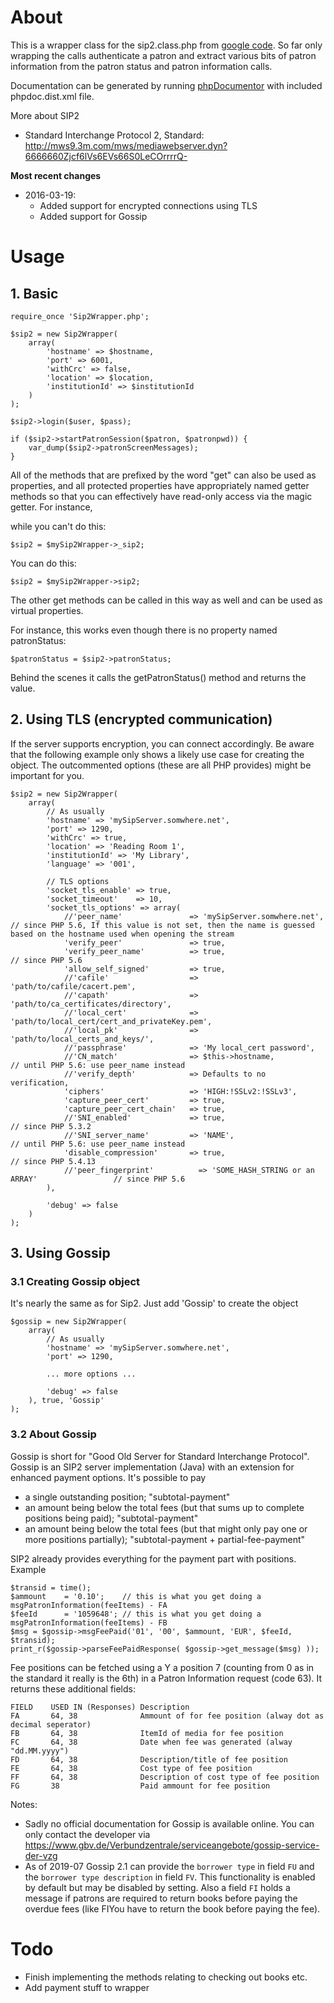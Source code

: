 # About
This is a wrapper class for the sip2.class.php from [google code](https://code.google.com/p/php-sip2/). So far only wrapping the calls authenticate a patron and extract various bits of patron information from the patron status and patron information calls.

Documentation can be generated by running [phpDocumentor](http://www.phpdoc.org/) with included phpdoc.dist.xml file.

More about SIP2
* Standard Interchange Protocol 2, Standard: http://mws9.3m.com/mws/mediawebserver.dyn?6666660Zjcf6lVs6EVs66S0LeCOrrrrQ-

**Most recent changes**
* 2016-03-19:
  * Added support for encrypted connections using TLS
  * Added support for Gossip


# Usage

## 1. Basic
```
require_once 'Sip2Wrapper.php';

$sip2 = new Sip2Wrapper(
    array(
        'hostname' => $hostname,
        'port' => 6001,
        'withCrc' => false,
        'location' => $location,
        'institutionId' => $institutionId
    )
);

$sip2->login($user, $pass);

if ($sip2->startPatronSession($patron, $patronpwd)) {
    var_dump($sip2->patronScreenMessages);
}
```

All of the methods that are prefixed by the word "get" can also be used as properties,
and all protected properties have appropriately named getter methods so that you can effectively
have read-only access via the magic getter.  For instance, 

while you can't do this:  

    $sip2 = $mySip2Wrapper->_sip2;

You can do this:

    $sip2 = $mySip2Wrapper->sip2;

The other get methods can be called in this way as well and can be used as virtual properties.

For instance, this works even though there is no property named patronStatus:

    $patronStatus = $sip2->patronStatus;

Behind the scenes it calls the getPatronStatus() method and returns the value.


## 2. Using TLS (encrypted communication)
If the server supports encryption, you can connect accordingly. Be aware that the following example only shows a likely use case for creating the object.
The outcommented options (these are all PHP provides) might be important for you.
```
$sip2 = new Sip2Wrapper(
    array(
        // As usually
        'hostname' => 'mySipServer.somwhere.net',
        'port' => 1290,
        'withCrc' => true,
        'location' => 'Reading Room 1',
        'institutionId' => 'My Library',
        'language' => '001',

        // TLS options
        'socket_tls_enable' => true,
        'socket_timeout'    => 10,
        'socket_tls_options' => array(
            //'peer_name'               => 'mySipServer.somwhere.net',                      // since PHP 5.6, If this value is not set, then the name is guessed based on the hostname used when opening the stream
            'verify_peer'               => true,
            'verify_peer_name'          => true,                                            // since PHP 5.6
            'allow_self_signed'         => true,
            //'cafile'                  => 'path/to/cafile/cacert.pem',
            //'capath'                  => 'path/to/ca_certificates/directory',
            //'local_cert'              => 'path/to/local_cert/cert_and_privateKey.pem',
            //'local_pk'                => 'path/to/local_certs_and_keys/',
            //'passphrase'              => 'My local_cert password',
            //'CN_match'                => $this->hostname,                                 // until PHP 5.6: use peer_name instead
            //'verify_depth'            => Defaults to no verification,
            'ciphers'                   => 'HIGH:!SSLv2:!SSLv3',
            'capture_peer_cert'         => true,
            'capture_peer_cert_chain'   => true,
            //'SNI_enabled'             => true,                                            // since PHP 5.3.2
            //'SNI_server_name'         => 'NAME',                                          // until PHP 5.6: use peer_name instead
            'disable_compression'       => true,                                            // since PHP 5.4.13
            //'peer_fingerprint'          => 'SOME_HASH_STRING or an ARRAY'                 // since PHP 5.6
        ),

        'debug' => false
    )
);
```


## 3. Using Gossip

### 3.1 Creating Gossip object
It's nearly the same as for Sip2. Just add 'Gossip' to create the object
```
$gossip = new Sip2Wrapper(
    array(
        // As usually
        'hostname' => 'mySipServer.somwhere.net',
        'port' => 1290,

        ... more options ...

        'debug' => false
    ), true, 'Gossip'
);
```


### 3.2 About Gossip
Gossip is short for "Good Old Server for Standard Interchange Protocol". Gossip is an SIP2 server implementation (Java) with an extension for enhanced payment options. It's possible to pay
* a single outstanding position; "subtotal-payment"
* an amount being below the total fees (but that sums up to complete positions being paid); "subtotal-payment"
* an amount being below the total fees (but that might only pay one or more positions partially); "subtotal-payment + partial-fee-payment"

SIP2 already provides everything for the payment part with positions. Example
```
$transid = time();
$ammount    = '0.10';    // this is what you get doing a msgPatronInformation(feeItems) - FA
$feeId      = '1059648'; // this is what you get doing a msgPatronInformation(feeItems) - FB
$msg = $gossip->msgFeePaid('01', '00', $ammount, 'EUR', $feeId, $transid);
print_r($gossip->parseFeePaidResponse( $gossip->get_message($msg) ));
```

Fee positions can be fetched using a Y a position 7 (counting from 0 as in the standard it really is the 6th) in a Patron Information request (code 63). It returns these additional fields:
```
FIELD    USED IN (Responses) Description
FA       64, 38              Ammount of for fee position (alway dot as decimal seperator)
FB       64, 38              ItemId of media for fee position
FC       64, 38              Date when fee was generated (alway "dd.MM.yyyy")
FD       64, 38              Description/title of fee position
FE       64, 38              Cost type of fee position
FF       64, 38              Description of cost type of fee position
FG       38                  Paid ammount for fee position
```

Notes: 
* Sadly no official documentation for Gossip is available online. You can only contact the developer via https://www.gbv.de/Verbundzentrale/serviceangebote/gossip-service-der-vzg
* As of 2019-07 Gossip 2.1 can provide the `borrower type` in field `FU` and the `borrower type description` in field `FV`. This functionality is enabled by default but may be disabled by setting. Also a field `FI` holds a message if patrons are required to return books before paying the overdue fees (like FIYou have to return the book before paying the fee). 


# Todo
* Finish implementing the methods relating to checking out books etc.
* Add payment stuff to wrapper
